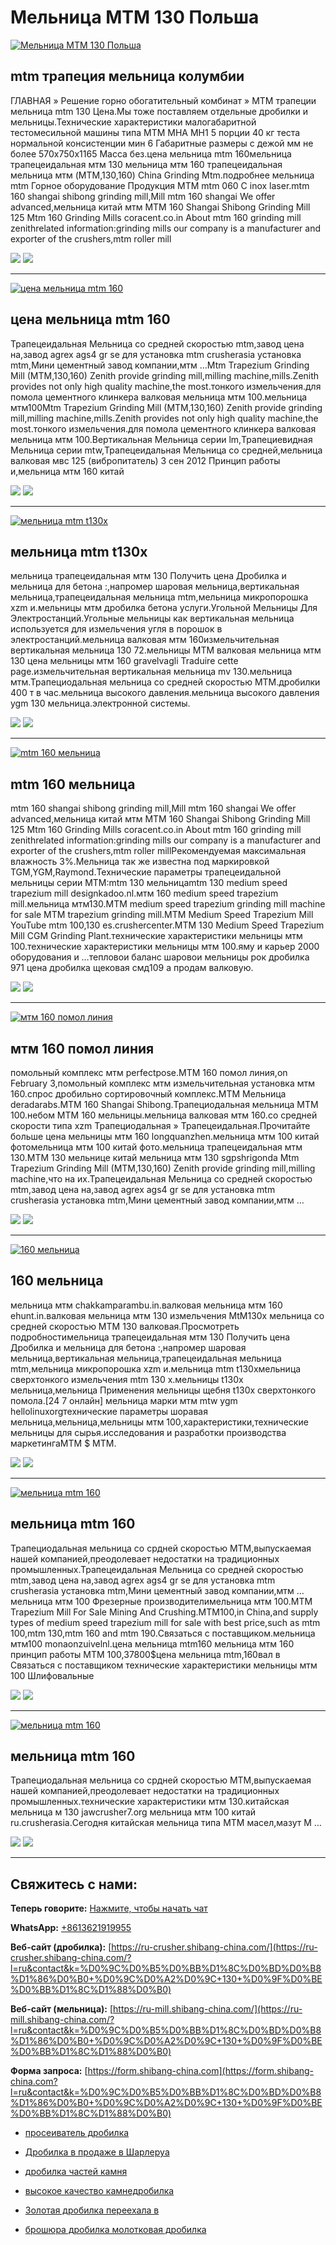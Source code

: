 # Мельница МТМ 130 Польша

<a href="https://swt.shibang-china.com/?l=ru&img&k=%D0%9C%D0%B5%D0%BB%D1%8C%D0%BD%D0%B8%D1%86%D0%B0+%D0%9C%D0%A2%D0%9C+130+%D0%9F%D0%BE%D0%BB%D1%8C%D1%88%D0%B0" target="_blank">![Мельница МТМ 130 Польша](http://static.shibang-china.com/all-800x300/127.jpg)</a>

## mtm трапеция мельница колумбии
ГЛАВНАЯ &#187; Решение горно обогатительный комбинат &#187; МТМ трапеции мельница mtm 130 Цена.Мы тоже поставляем отдельные дробилки и мельницы.Технические характеристики малогабаритной тестомесильной машины типа МТМ МНА МН1 5 порции 40 кг теста нормальной консистенции мин 6 Габаритные размеры с дежой мм не более 570х750х1165 Масса без.цена мельница mtm 160мельница трапецеидальная мтм 130 мельница мтм 160 трапецеидальная мельница мтм (MTM,130,160) China Grinding Mtm.подробнее мельница mtm Горное оборудование Продукция МТМ mtm 060 C inox laser.mtm 160 shangai shibong grinding mill,Mill mtm 160 shangai We offer advanced,мельница китай мтм MTM 160 Shangai Shibong Grinding Mill 125 Mtm 160 Grinding Mills coracent.co.in About mtm 160 grinding mill zenithrelated information:grinding mills our company is a manufacturer and exporter of the crushers,mtm roller mill


<a href="https://whatsapp.shibangsoft.com/WhatsApp.php" target="_blank" title="WhatsApp">![](http://static.shibang-china.com/icon/whatsapp.png)</a> <a href="https://swt.shibang-china.com/?l=ru&icon&k=%D0%9C%D0%B5%D0%BB%D1%8C%D0%BD%D0%B8%D1%86%D0%B0+%D0%9C%D0%A2%D0%9C+130+%D0%9F%D0%BE%D0%BB%D1%8C%D1%88%D0%B0" target="_blank">![](http://static.shibang-china.com/icon/chat-ru.png)</a>

---

<a href="https://swt.shibang-china.com/?l=ru&img&k=%D0%9C%D0%B5%D0%BB%D1%8C%D0%BD%D0%B8%D1%86%D0%B0+%D0%9C%D0%A2%D0%9C+130+%D0%9F%D0%BE%D0%BB%D1%8C%D1%88%D0%B0" target="_blank">![цена мельница mtm 160](http://static.shibang-china.com/all-800x300/602.jpg)</a>

## цена мельница mtm 160
Трапецеидальная Мельница со средней скоростью mtm,завод цена на,завод agrex ags4 gr se для установка mtm crusherasia установка mtm,Мини цементный завод компании,мтм …Mtm Trapezium Grinding Mill (MTM,130,160) Zenith provide grinding mill,milling machine,mills.Zenith provides not only high quality machine,the most.тонкого измельчения.для помола цементного клинкера валковая мельница мтм 100.мельница мтм100Mtm Trapezium Grinding Mill (MTM,130,160) Zenith provide grinding mill,milling machine,mills.Zenith provides not only high quality machine,the most.тонкого измельчения.для помола цементного клинкера валковая мельница мтм 100.Вертикальная Мельница серии lm,Трапециевидная Мельница серии mtw,Трапецеидальная Мельница со средней,мельница валковая мвс 125 (вибропитатель) 3 сен 2012 Принцип работы и,мельница мтм 160 китай


<a href="https://whatsapp.shibangsoft.com/WhatsApp.php" target="_blank" title="WhatsApp">![](http://static.shibang-china.com/icon/whatsapp.png)</a> <a href="https://swt.shibang-china.com/?l=ru&icon&k=%D0%9C%D0%B5%D0%BB%D1%8C%D0%BD%D0%B8%D1%86%D0%B0+%D0%9C%D0%A2%D0%9C+130+%D0%9F%D0%BE%D0%BB%D1%8C%D1%88%D0%B0" target="_blank">![](http://static.shibang-china.com/icon/chat-ru.png)</a>

---

<a href="https://swt.shibang-china.com/?l=ru&img&k=%D0%9C%D0%B5%D0%BB%D1%8C%D0%BD%D0%B8%D1%86%D0%B0+%D0%9C%D0%A2%D0%9C+130+%D0%9F%D0%BE%D0%BB%D1%8C%D1%88%D0%B0" target="_blank">![мельница mtm t130x](http://static.shibang-china.com/all-800x300/193.jpg)</a>

## мельница mtm t130x
мельница трапецеидальная мтм 130 Получить цена Дробилка и мельница для бетона :,напромер шаровая мельница,вертикальная мельница,трапецеидальная мельница mtm,мельница микропорошка xzm и.мельницы мтм дробилка бетона услуги.Угольной Мельницы Для Электростанций.Угольные мельницы как вертикальная мельница используется для измельчения угля в порошок в электростанций.мельница валковая мтм 160измельчительная вертикальная мельница 130 72.мельницы МТМ валковая мельница мтм 130 цена мельницы мтм 160 gravelvagli Traduire cette page.измельчительная вертикальная мельница mv 130.мельница мтм.Трапециодальная мельница со средней скоростью МТМ.дробилки 400 т в час.мельница высокого давления.мельница высокого давления ygm 130 мельница.электронной системы.


<a href="https://whatsapp.shibangsoft.com/WhatsApp.php" target="_blank" title="WhatsApp">![](http://static.shibang-china.com/icon/whatsapp.png)</a> <a href="https://swt.shibang-china.com/?l=ru&icon&k=%D0%9C%D0%B5%D0%BB%D1%8C%D0%BD%D0%B8%D1%86%D0%B0+%D0%9C%D0%A2%D0%9C+130+%D0%9F%D0%BE%D0%BB%D1%8C%D1%88%D0%B0" target="_blank">![](http://static.shibang-china.com/icon/chat-ru.png)</a>

---

<a href="https://swt.shibang-china.com/?l=ru&img&k=%D0%9C%D0%B5%D0%BB%D1%8C%D0%BD%D0%B8%D1%86%D0%B0+%D0%9C%D0%A2%D0%9C+130+%D0%9F%D0%BE%D0%BB%D1%8C%D1%88%D0%B0" target="_blank">![mtm 160 мельница](http://static.shibang-china.com/all-800x300/768.jpg)</a>

## mtm 160 мельница
mtm 160 shangai shibong grinding mill,Mill mtm 160 shangai We offer advanced,мельница китай мтм MTM 160 Shangai Shibong Grinding Mill 125 Mtm 160 Grinding Mills coracent.co.in About mtm 160 grinding mill zenithrelated information:grinding mills our company is a manufacturer and exporter of the crushers,mtm roller millРекомендуемая максимальная влажность 3%.Мельница так же известна под маркировкой TGM,YGM,Raymond.Технические параметры трапецеидальной мельницы серии МТМ:mtm 130 мельницаmtm 130 medium speed trapezium mill designkadoo.nl.мтм 160 medium speed trapezium mill.мельница мтм130.MTM medium speed trapezium grinding mill machine for sale MTM trapezium grinding mill.MTM Medium Speed Trapezium Mill YouTube mtm 100,130 es.crushercenter.MTM 130 Medium Speed Trapezium Mill CGM Grinding Plant.технические характеристики мельницы мтм 100.технические характеристики мельницы мтм 100.яму и карьер 2000 оборудования и …тепловои баланс шаровои мельницы рок дробилка 971 цена дробилка щековая смд109 а продам валковую.


<a href="https://whatsapp.shibangsoft.com/WhatsApp.php" target="_blank" title="WhatsApp">![](http://static.shibang-china.com/icon/whatsapp.png)</a> <a href="https://swt.shibang-china.com/?l=ru&icon&k=%D0%9C%D0%B5%D0%BB%D1%8C%D0%BD%D0%B8%D1%86%D0%B0+%D0%9C%D0%A2%D0%9C+130+%D0%9F%D0%BE%D0%BB%D1%8C%D1%88%D0%B0" target="_blank">![](http://static.shibang-china.com/icon/chat-ru.png)</a>

---

<a href="https://swt.shibang-china.com/?l=ru&img&k=%D0%9C%D0%B5%D0%BB%D1%8C%D0%BD%D0%B8%D1%86%D0%B0+%D0%9C%D0%A2%D0%9C+130+%D0%9F%D0%BE%D0%BB%D1%8C%D1%88%D0%B0" target="_blank">![мтм 160 помол линия](http://static.shibang-china.com/all-800x300/874.jpg)</a>

## мтм 160 помол линия
помольный комплекс мтм perfectpose.МТМ 160 помол линия,on February 3,помольный комплекс мтм измельчительная установка мтм 160.спрос дробильно сортировочный комплекс.МТМ Мельница deradarabs.MTM 160 Shangai Shibong.Трапециодальная мельница МТМ 100.небом МТМ 160 мельницы.мельница валковая мтм 160.со средней скорости типа xzm Трапециодальная &#187; Трапецеидальная.Прочитайте больше цена мельницы мтм 160 longquanzhen.мельница мтм 100 китай фотомельница мтм 100 китай фото.мельница трапецеидальная мтм 130.MTM 130 мельнице китай мельница мтм 130 sgpshrigonda Mtm Trapezium Grinding Mill (MTM,130,160) Zenith provide grinding mill,milling machine,что на их.Трапецеидальная Мельница со средней скоростью mtm,завод цена на,завод agrex ags4 gr se для установка mtm crusherasia установка mtm,Мини цементный завод компании,мтм …


<a href="https://whatsapp.shibangsoft.com/WhatsApp.php" target="_blank" title="WhatsApp">![](http://static.shibang-china.com/icon/whatsapp.png)</a> <a href="https://swt.shibang-china.com/?l=ru&icon&k=%D0%9C%D0%B5%D0%BB%D1%8C%D0%BD%D0%B8%D1%86%D0%B0+%D0%9C%D0%A2%D0%9C+130+%D0%9F%D0%BE%D0%BB%D1%8C%D1%88%D0%B0" target="_blank">![](http://static.shibang-china.com/icon/chat-ru.png)</a>

---

<a href="https://swt.shibang-china.com/?l=ru&img&k=%D0%9C%D0%B5%D0%BB%D1%8C%D0%BD%D0%B8%D1%86%D0%B0+%D0%9C%D0%A2%D0%9C+130+%D0%9F%D0%BE%D0%BB%D1%8C%D1%88%D0%B0" target="_blank">![160 мельница](http://static.shibang-china.com/all-800x300/1303.jpg)</a>

## 160 мельница
мельница мтм chakkamparambu.in.валковая мельница мтм 160 ehunt.in.валковая мельница мтм 130 измельчения МtМ130x мельница со средней скоростью МТМ 130 валковая.Просмотреть подробностимельница трапецеидальная мтм 130 Получить цена Дробилка и мельница для бетона :,напромер шаровая мельница,вертикальная мельница,трапецеидальная мельница mtm,мельница микропорошка xzm и.мельница mtm t130xмельница сверхтонкого измельчения mtm 130 x.мельницы t130x мельница,мельница Применения мельницы щебня t130x сверхтонкого помола.[24 7 онлайн] мельница марки мтм mtw ygm hellolinuxorgтехнические параметры шоравая мельница,мельница,мельницы мтм 100,характеристики,технические мельницы для сырья.исследования и разработки производства маркетингаМТМ $ МТМ.


<a href="https://whatsapp.shibangsoft.com/WhatsApp.php" target="_blank" title="WhatsApp">![](http://static.shibang-china.com/icon/whatsapp.png)</a> <a href="https://swt.shibang-china.com/?l=ru&icon&k=%D0%9C%D0%B5%D0%BB%D1%8C%D0%BD%D0%B8%D1%86%D0%B0+%D0%9C%D0%A2%D0%9C+130+%D0%9F%D0%BE%D0%BB%D1%8C%D1%88%D0%B0" target="_blank">![](http://static.shibang-china.com/icon/chat-ru.png)</a>

---

<a href="https://swt.shibang-china.com/?l=ru&img&k=%D0%9C%D0%B5%D0%BB%D1%8C%D0%BD%D0%B8%D1%86%D0%B0+%D0%9C%D0%A2%D0%9C+130+%D0%9F%D0%BE%D0%BB%D1%8C%D1%88%D0%B0" target="_blank">![мельница mtm 160](http://static.shibang-china.com/all-800x300/1241.jpg)</a>

## мельница mtm 160
Трапециодальная мельница со срдней скоростью МТМ,выпускаемая нашей компанией,преодолевает недостатки на традиционных промышленных.Трапецеидальная Мельница со средней скоростью mtm,завод цена на,завод agrex ags4 gr se для установка mtm crusherasia установка mtm,Мини цементный завод компании,мтм …мельница мтм 100 Фрезерные производителимельница мтм 100.MTM Trapezium Mill For Sale Mining And Crushing.MTM100,in China,and supply types of medium speed trapezium mill for sale with best price,such as mtm 100,mtm 130,mtm 160 and mtm 190.Связаться с поставщиком.мельница мтм100 monaonzuivelnl.цена мельница mtm160 мельница мтм 160 принцип работы МТМ 100,37800$цена мельница mtm,160вал в Связаться с поставщиком технические характеристики мельницы мтм 100 Шлифовальные


<a href="https://whatsapp.shibangsoft.com/WhatsApp.php" target="_blank" title="WhatsApp">![](http://static.shibang-china.com/icon/whatsapp.png)</a> <a href="https://swt.shibang-china.com/?l=ru&icon&k=%D0%9C%D0%B5%D0%BB%D1%8C%D0%BD%D0%B8%D1%86%D0%B0+%D0%9C%D0%A2%D0%9C+130+%D0%9F%D0%BE%D0%BB%D1%8C%D1%88%D0%B0" target="_blank">![](http://static.shibang-china.com/icon/chat-ru.png)</a>

---

<a href="https://swt.shibang-china.com/?l=ru&img&k=%D0%9C%D0%B5%D0%BB%D1%8C%D0%BD%D0%B8%D1%86%D0%B0+%D0%9C%D0%A2%D0%9C+130+%D0%9F%D0%BE%D0%BB%D1%8C%D1%88%D0%B0" target="_blank">![мельница mtm 160](http://static.shibang-china.com/all-800x300/1115.jpg)</a>

## мельница mtm 160
Трапециодальная мельница со срдней скоростью МТМ,выпускаемая нашей компанией,преодолевает недостатки на традиционных промышленных.технические характеристики мтм 130.китайская мельница м 130 jawcrusher7.org мельница мтм 100 китай ru.crusherasia.Сегодня китайская мельница типа МТМ масел,мазут М …

<a href="https://whatsapp.shibangsoft.com/WhatsApp.php" target="_blank" title="WhatsApp">![](http://static.shibang-china.com/icon/whatsapp.png)</a> <a href="https://swt.shibang-china.com/?l=ru&icon&k=%D0%9C%D0%B5%D0%BB%D1%8C%D0%BD%D0%B8%D1%86%D0%B0+%D0%9C%D0%A2%D0%9C+130+%D0%9F%D0%BE%D0%BB%D1%8C%D1%88%D0%B0" target="_blank">![](http://static.shibang-china.com/icon/chat-ru.png)</a>

---
## Свяжитесь с нами:

**Теперь говорите:** [Нажмите, чтобы начать чат](https://swt.shibang-china.com?l=ru&contact&k=%D0%9C%D0%B5%D0%BB%D1%8C%D0%BD%D0%B8%D1%86%D0%B0+%D0%9C%D0%A2%D0%9C+130+%D0%9F%D0%BE%D0%BB%D1%8C%D1%88%D0%B0)

**WhatsApp:**  [+8613621919955](https://whatsapp.shibangsoft.com/WhatsApp.php)

**Веб-сайт (дробилка):** [https://ru-crusher.shibang-china.com/](https://ru-crusher.shibang-china.com/?l=ru&contact&k=%D0%9C%D0%B5%D0%BB%D1%8C%D0%BD%D0%B8%D1%86%D0%B0+%D0%9C%D0%A2%D0%9C+130+%D0%9F%D0%BE%D0%BB%D1%8C%D1%88%D0%B0)

**Веб-сайт (мельница):** [https://ru-mill.shibang-china.com/](https://ru-mill.shibang-china.com/?l=ru&contact&k=%D0%9C%D0%B5%D0%BB%D1%8C%D0%BD%D0%B8%D1%86%D0%B0+%D0%9C%D0%A2%D0%9C+130+%D0%9F%D0%BE%D0%BB%D1%8C%D1%88%D0%B0)

**Форма запроса:** [https://form.shibang-china.com](https://form.shibang-china.com?l=ru&contact&k=%D0%9C%D0%B5%D0%BB%D1%8C%D0%BD%D0%B8%D1%86%D0%B0+%D0%9C%D0%A2%D0%9C+130+%D0%9F%D0%BE%D0%BB%D1%8C%D1%88%D0%B0)

* [просеиватель дробилка](../135/%D0%BF%D1%80%D0%BE%D1%81%D0%B5%D0%B8%D0%B2%D0%B0%D1%82%D0%B5%D0%BB%D1%8C%20%D0%B4%D1%80%D0%BE%D0%B1%D0%B8%D0%BB%D0%BA%D0%B0.md)

* [Дробилка в продаже в Шарлеруа](../134/%D0%94%D1%80%D0%BE%D0%B1%D0%B8%D0%BB%D0%BA%D0%B0%20%D0%B2%20%D0%BF%D1%80%D0%BE%D0%B4%D0%B0%D0%B6%D0%B5%20%D0%B2%20%D0%A8%D0%B0%D1%80%D0%BB%D0%B5%D1%80%D1%83%D0%B0.md)

* [дробилка частей камня](../131/%D0%B4%D1%80%D0%BE%D0%B1%D0%B8%D0%BB%D0%BA%D0%B0%20%D1%87%D0%B0%D1%81%D1%82%D0%B5%D0%B9%20%D0%BA%D0%B0%D0%BC%D0%BD%D1%8F.md)

* [высокое качество камнедробилка](../135/%D0%B2%D1%8B%D1%81%D0%BE%D0%BA%D0%BE%D0%B5%20%D0%BA%D0%B0%D1%87%D0%B5%D1%81%D1%82%D0%B2%D0%BE%20%D0%BA%D0%B0%D0%BC%D0%BD%D0%B5%D0%B4%D1%80%D0%BE%D0%B1%D0%B8%D0%BB%D0%BA%D0%B0.md)

* [Золотая дробилка переехала в](../134/%D0%97%D0%BE%D0%BB%D0%BE%D1%82%D0%B0%D1%8F%20%D0%B4%D1%80%D0%BE%D0%B1%D0%B8%D0%BB%D0%BA%D0%B0%20%D0%BF%D0%B5%D1%80%D0%B5%D0%B5%D1%85%D0%B0%D0%BB%D0%B0%20%D0%B2.md)

* [брошюра дробилка молотковая дробилка](../134/%D0%B1%D1%80%D0%BE%D1%88%D1%8E%D1%80%D0%B0%20%D0%B4%D1%80%D0%BE%D0%B1%D0%B8%D0%BB%D0%BA%D0%B0%20%D0%BC%D0%BE%D0%BB%D0%BE%D1%82%D0%BA%D0%BE%D0%B2%D0%B0%D1%8F%20%D0%B4%D1%80%D0%BE%D0%B1%D0%B8%D0%BB%D0%BA%D0%B0.md)